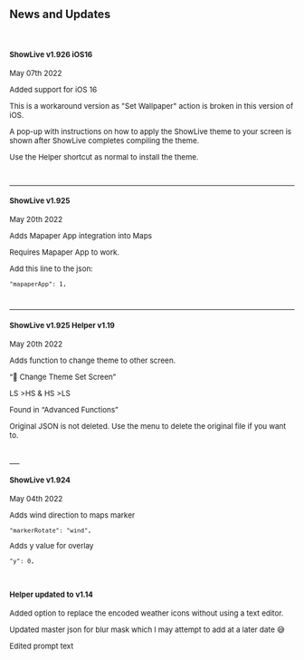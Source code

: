 <font size="2">

## News and Updates

<br>

#### ShowLive v1.926 iOS16 
May 07th 2022


Added support for iOS 16

This is a workaround version as "Set Wallpaper" action is broken in this version of iOS.

A pop-up with instructions on how to apply the ShowLive theme to your screen is shown after ShowLive completes compiling the theme.

Use the Helper shortcut as normal to install the theme. 

<br>

---

#### ShowLive v1.925 
May 20th 2022

Adds Mapaper App integration into Maps

Requires Mapaper App to work. 

Add this line to the json:

    "mapaperApp": 1,

<br>

---

#### ShowLive v1.925  Helper v1.19 
May 20th 2022

Adds function to change theme to other screen. 

“📲 Change Theme Set Screen”

LS >HS & HS >LS

Found in “Advanced Functions”

Original JSON is not deleted. Use the menu to delete the original file if you want to. 


<br>
___

#### ShowLive v1.924
May 04th 2022

Adds wind direction to maps marker

    "markerRotate": "wind",

Adds y value for overlay 

    "y": 0,

<br>

#### Helper updated to v1.14

Added option to replace the encoded weather icons without using a text editor. 

Updated master json for blur mask which I may attempt to add at a later date 😅

Edited prompt text


<br>